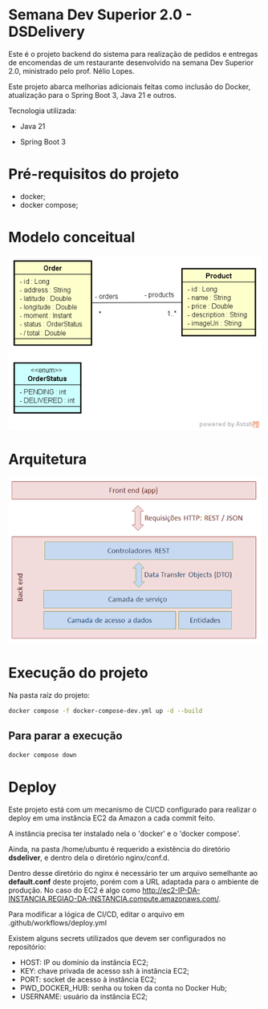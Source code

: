 # Semana Dev Superior 2.0 - DSDelivery

Este é o projeto backend do sistema para realização de pedidos e entregas de encomendas de um restaurante desenvolvido na semana Dev Superior 2.0, ministrado pelo prof. Nélio Lopes. 

Este projeto abarca melhorias adicionais feitas como inclusão do Docker, atualização para o Spring Boot 3, Java 21 e outros. 

Tecnologia utilizada:

- Java 21

- Spring Boot 3

# Pré-requisitos do projeto

- docker;
- docker compose;

# Modelo conceitual

![Image](https://raw.githubusercontent.com/Lubrum/dsdeliver-sds2/master/assets/modelo-conceitual.png "Modelo conceitual")


# Arquitetura

![Image](https://raw.githubusercontent.com/Lubrum/dsdeliver-sds2/master/assets/camadas.png "Padrão camadas")

# Execução do projeto

Na pasta raíz do projeto:

```bash
docker compose -f docker-compose-dev.yml up -d --build
```

## Para parar a execução

```bash
docker compose down
```

# Deploy

Este projeto está com um mecanismo de CI/CD configurado para realizar o deploy em uma instância EC2 da Amazon a cada commit feito.

A instância precisa ter instalado nela o 'docker' e o 'docker compose'.

Ainda, na pasta /home/ubuntu é requerido a existência do diretório **dsdeliver**, e dentro dela o diretório nginx/conf.d. 

Dentro desse diretório do nginx é necessário ter um arquivo semelhante ao **default.conf** deste projeto, porém com a URL adaptada para o ambiente de produção. No caso do EC2 é algo como http://ec2-IP-DA-INSTANCIA.REGIAO-DA-INSTANCIA.compute.amazonaws.com/.

Para modificar a lógica de CI/CD, editar o arquivo em .github/workflows/deploy.yml

Existem alguns secrets utilizados que devem ser configurados no repositório:

- HOST: IP ou domínio da instância EC2;
- KEY: chave privada de acesso ssh à instância EC2;
- PORT: socket de acesso à instância EC2;
- PWD_DOCKER_HUB: senha ou token da conta no Docker Hub;
- USERNAME: usuário da instância EC2;
